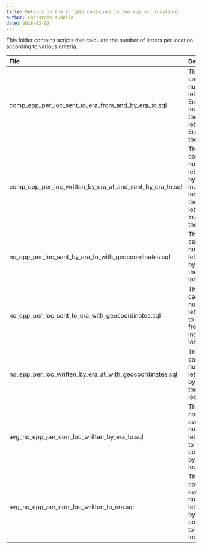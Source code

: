 ```yaml
---
title: Details on the scripts contained in /no_epp_per_location/
author: Christoph Kudella
date: 2018-03-02
---
```

This folder contains scripts that calculate the number of letters per location according to various criteria.

| File | Description |
| :------------- | :------------- |
| comp_epp_per_loc_sent_to_era_from_and_by_era_to.sql | This query calculates the number of letters sent to Erasmus per location and the number of letters sent by Erasmus to these locations. |
| comp_epp_per_loc_written_by_era_at_and_sent_by_era_to.sql | This query calculates the number of letters written by Erasmus at individual locations and the number of letters sent by Erasmus to these locations. |
| no_epp_per_loc_sent_by_era_to_with_geocoordinates.sql | This query calculates the number of letters written by Erasmus to the individual locations. |
| no_epp_per_loc_sent_to_era_with_geocoordinates.sql | This query calculates the number of letters written to Erasmus from the individual locations. |
| no_epp_per_loc_written_by_era_at_with_geocoordinates.sql | This query calculates the number of letters written by Erasmus at the individual locations. |
| avg_no_epp_per_corr_loc_written_by_era_to.sql | This query calculates the average number of letters written to each correspondents by Erasmus per location. |
| avg_no_epp_per_corr_loc_written_to_era.sql | This query calculates the average number of letters written by each correspondents to Erasmus per location. |
